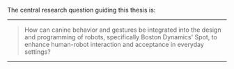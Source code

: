 The central research question guiding this thesis is:

---
> How can canine behavior and gestures be integrated into the design and programming of robots, specifically Boston Dynamics' Spot, to enhance human-robot interaction and acceptance in everyday settings?
___

